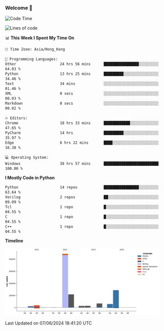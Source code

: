 ### Welcome 👋

<!--START_SECTION:waka-->
![Code Time](http://img.shields.io/badge/Code%20Time-142%20hrs%2031%20mins-blue)

![Lines of code](https://img.shields.io/badge/From%20Hello%20World%20I%27ve%20Written-814.5%20thousand%20lines%20of%20code-blue)

📊 **This Week I Spent My Time On** 

```text
🕑︎ Time Zone: Asia/Hong_Kong

💬 Programming Languages: 
Other                    24 hrs 56 mins      ████████████████░░░░░░░░░   64.03 % 
Python                   13 hrs 25 mins      █████████░░░░░░░░░░░░░░░░   34.46 % 
Text                     34 mins             ░░░░░░░░░░░░░░░░░░░░░░░░░   01.46 % 
XML                      0 secs              ░░░░░░░░░░░░░░░░░░░░░░░░░   00.03 % 
Markdown                 0 secs              ░░░░░░░░░░░░░░░░░░░░░░░░░   00.02 % 

🔥 Editors: 
Chrome                   18 hrs 33 mins      ████████████░░░░░░░░░░░░░   47.65 % 
PyCharm                  14 hrs              █████████░░░░░░░░░░░░░░░░   35.97 % 
Edge                     6 hrs 22 mins       ████░░░░░░░░░░░░░░░░░░░░░   16.38 % 

💻 Operating System: 
Windows                  38 hrs 57 mins      █████████████████████████   100.00 % 
```

**I Mostly Code in Python** 

```text
Python                   14 repos            ████████████████░░░░░░░░░   63.64 % 
Verilog                  2 repos             ██░░░░░░░░░░░░░░░░░░░░░░░   09.09 % 
Tcl                      1 repo              █░░░░░░░░░░░░░░░░░░░░░░░░   04.55 % 
C                        1 repo              █░░░░░░░░░░░░░░░░░░░░░░░░   04.55 % 
C++                      1 repo              █░░░░░░░░░░░░░░░░░░░░░░░░   04.55 % 
```



**Timeline**

![Lines of Code chart](https://raw.githubusercontent.com/xhj2501/xhj2501/main/assets/bar_graph.png)


 Last Updated on 07/06/2024 18:41:20 UTC
<!--END_SECTION:waka-->



